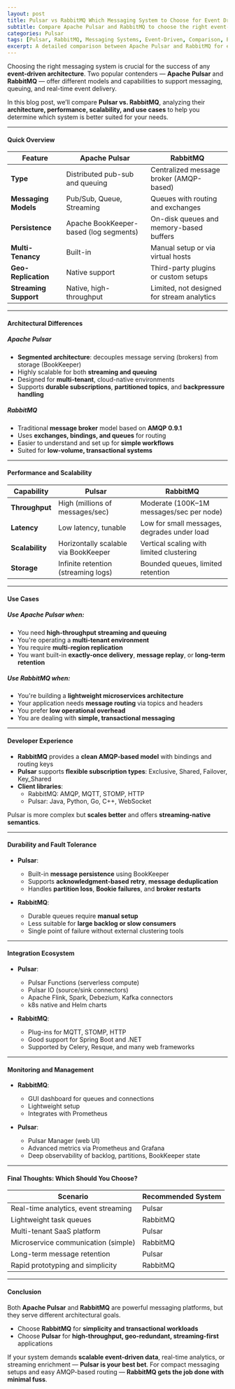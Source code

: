 ```yaml
---
layout: post
title: Pulsar vs RabbitMQ Which Messaging System to Choose for Event Driven Systems
subtitle: Compare Apache Pulsar and RabbitMQ to choose the right event-driven messaging platform for your architecture
categories: Pulsar
tags: [Pulsar, RabbitMQ, Messaging Systems, Event-Driven, Comparison, PubSub, Stream Processing]
excerpt: A detailed comparison between Apache Pulsar and RabbitMQ for event-driven architectures. Understand key differences in architecture, performance, use cases, and scalability to make the right choice.
---
```

Choosing the right messaging system is crucial for the success of any **event-driven architecture**. Two popular contenders — **Apache Pulsar** and **RabbitMQ** — offer different models and capabilities to support messaging, queuing, and real-time event delivery.

In this blog post, we’ll compare **Pulsar vs. RabbitMQ**, analyzing their **architecture, performance, scalability, and use cases** to help you determine which system is better suited for your needs.

---

#### Quick Overview

| Feature               | Apache Pulsar                           | RabbitMQ                                  |
|----------------------|------------------------------------------|--------------------------------------------|
| **Type**             | Distributed pub-sub and queuing         | Centralized message broker (AMQP-based)    |
| **Messaging Models** | Pub/Sub, Queue, Streaming                | Queues with routing and exchanges          |
| **Persistence**      | Apache BookKeeper-based (log segments)   | On-disk queues and memory-based buffers    |
| **Multi-Tenancy**    | Built-in                                | Manual setup or via virtual hosts          |
| **Geo-Replication**  | Native support                          | Third-party plugins or custom setups       |
| **Streaming Support**| Native, high-throughput                 | Limited, not designed for stream analytics |

---

#### Architectural Differences

##### Apache Pulsar

- **Segmented architecture**: decouples message serving (brokers) from storage (BookKeeper)
- Highly scalable for both **streaming and queuing**
- Designed for **multi-tenant**, cloud-native environments
- Supports **durable subscriptions**, **partitioned topics**, and **backpressure handling**

##### RabbitMQ

- Traditional **message broker** model based on **AMQP 0.9.1**
- Uses **exchanges, bindings, and queues** for routing
- Easier to understand and set up for **simple workflows**
- Suited for **low-volume, transactional systems**

---

#### Performance and Scalability

| Capability               | Pulsar                                | RabbitMQ                                  |
|--------------------------|----------------------------------------|--------------------------------------------|
| **Throughput**           | High (millions of messages/sec)       | Moderate (100K–1M messages/sec per node)   |
| **Latency**              | Low latency, tunable                  | Low for small messages, degrades under load|
| **Scalability**          | Horizontally scalable via BookKeeper  | Vertical scaling with limited clustering   |
| **Storage**              | Infinite retention (streaming logs)   | Bounded queues, limited retention           |

---

#### Use Cases

##### Use Apache Pulsar when:

- You need **high-throughput streaming and queuing**
- You're operating a **multi-tenant environment**
- You require **multi-region replication**
- You want built-in **exactly-once delivery**, **message replay**, or **long-term retention**

##### Use RabbitMQ when:

- You're building a **lightweight microservices architecture**
- Your application needs **message routing** via topics and headers
- You prefer **low operational overhead**
- You are dealing with **simple, transactional messaging**

---

#### Developer Experience

- **RabbitMQ** provides a **clean AMQP-based model** with bindings and routing keys
- **Pulsar** supports **flexible subscription types**: Exclusive, Shared, Failover, Key_Shared
- **Client libraries**:
  - RabbitMQ: AMQP, MQTT, STOMP, HTTP
  - Pulsar: Java, Python, Go, C++, WebSocket

Pulsar is more complex but **scales better** and offers **streaming-native semantics**.

---

#### Durability and Fault Tolerance

- **Pulsar**:
  - Built-in **message persistence** using BookKeeper
  - Supports **acknowledgment-based retry**, **message deduplication**
  - Handles **partition loss**, **Bookie failures**, and **broker restarts**

- **RabbitMQ**:
  - Durable queues require **manual setup**
  - Less suitable for **large backlog or slow consumers**
  - Single point of failure without external clustering tools

---

#### Integration Ecosystem

- **Pulsar**:
  - Pulsar Functions (serverless compute)
  - Pulsar IO (source/sink connectors)
  - Apache Flink, Spark, Debezium, Kafka connectors
  - k8s native and Helm charts

- **RabbitMQ**:
  - Plug-ins for MQTT, STOMP, HTTP
  - Good support for Spring Boot and .NET
  - Supported by Celery, Resque, and many web frameworks

---

#### Monitoring and Management

- **RabbitMQ**:
  - GUI dashboard for queues and connections
  - Lightweight setup
  - Integrates with Prometheus

- **Pulsar**:
  - Pulsar Manager (web UI)
  - Advanced metrics via Prometheus and Grafana
  - Deep observability of backlog, partitions, BookKeeper state

---

#### Final Thoughts: Which Should You Choose?

| Scenario                               | Recommended System |
|----------------------------------------|--------------------|
| Real-time analytics, event streaming   | Pulsar             |
| Lightweight task queues                | RabbitMQ           |
| Multi-tenant SaaS platform             | Pulsar             |
| Microservice communication (simple)    | RabbitMQ           |
| Long-term message retention            | Pulsar             |
| Rapid prototyping and simplicity       | RabbitMQ           |

---

#### Conclusion

Both **Apache Pulsar** and **RabbitMQ** are powerful messaging platforms, but they serve different architectural goals.

- Choose **RabbitMQ** for **simplicity and transactional workloads**
- Choose **Pulsar** for **high-throughput, geo-redundant, streaming-first** applications

If your system demands **scalable event-driven data**, real-time analytics, or streaming enrichment — **Pulsar is your best bet**. For compact messaging setups and easy AMQP-based routing — **RabbitMQ gets the job done with minimal fuss**.
